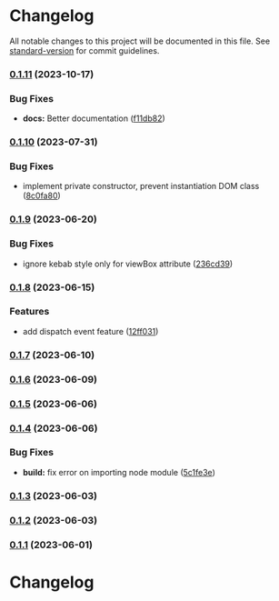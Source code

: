 # Changelog

All notable changes to this project will be documented in this file. See [standard-version](https://github.com/conventional-changelog/standard-version) for commit guidelines.

### [0.1.11](https://github.com/wayfu-id/wayfu-dom/compare/v0.1.10...v0.1.11) (2023-10-17)


### Bug Fixes

* **docs:** Better documentation ([f11db82](https://github.com/wayfu-id/wayfu-dom/commit/f11db82a683bf4e2508dc161da458e32d288fdca))

### [0.1.10](https://github.com/wayfu-id/wayfu-dom/compare/v0.1.9...v0.1.10) (2023-07-31)


### Bug Fixes

* implement private constructor, prevent instantiation DOM class ([8c0fa80](https://github.com/wayfu-id/wayfu-dom/commit/8c0fa804b82c648e07ea7bb0d74dbca0fd01f774))

### [0.1.9](https://github.com/wayfu-id/wayfu-dom/compare/v0.1.8...v0.1.9) (2023-06-20)


### Bug Fixes

* ignore kebab style only for viewBox attribute ([236cd39](https://github.com/wayfu-id/wayfu-dom/commit/236cd3937671fc15238b522b00eb3013ba92baf1))

### [0.1.8](https://github.com/wayfu-id/wayfu-dom/compare/v0.1.7...v0.1.8) (2023-06-15)


### Features

* add dispatch event feature ([12ff031](https://github.com/wayfu-id/wayfu-dom/commit/12ff031e4f64f4f0f7185706c5160a1e1c10bb1e))

### [0.1.7](https://github.com/wayfu-id/wayfu-dom/compare/v0.1.6...v0.1.7) (2023-06-10)

### [0.1.6](https://github.com/wayfu-id/wayfu-dom/compare/v0.1.5...v0.1.6) (2023-06-09)

### [0.1.5](https://github.com/wayfu-id/wayfu-dom/compare/v0.1.4...v0.1.5) (2023-06-06)

### [0.1.4](https://github.com/wayfu-id/wayfu-dom/compare/v0.1.3...v0.1.4) (2023-06-06)


### Bug Fixes

* **build:** fix error on importing node module ([5c1fe3e](https://github.com/wayfu-id/wayfu-dom/commit/5c1fe3e424e2e63e122dcf899e4508538e117750))

### [0.1.3](https://github.com/wayfu-id/wayfu-dom/compare/v0.1.2...v0.1.3) (2023-06-03)

### [0.1.2](https://github.com/wayfu-id/wayfu-dom/compare/v0.1.1...v0.1.2) (2023-06-03)

### [0.1.1](https://github.com/wayfu-id/wayfu-dom/compare/v0.1.0...v0.1.1) (2023-06-01)

# Changelog